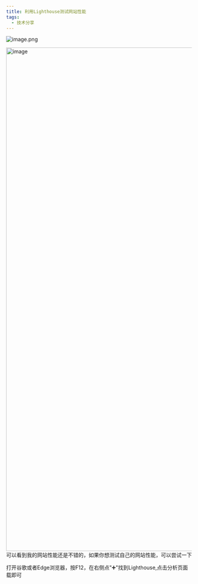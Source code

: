 ```yaml
---
title: 利用Lighthouse测试网站性能
tags:
  - 技术分享
---
```


![image.png](https://s2.loli.net/2024/02/04/yxwcmJLXADqMa8P.png)

<img width="1363" alt="image" src="https://s2.loli.net/2025/01/02/VHeITXxJgwOKSsu.jpg">
可以看到我的网站性能还是不错的，如果你想测试自己的网站性能，可以尝试一下  

打开谷歌或者Edge浏览器，按F12，在右侧点"➕"找到Lighthouse,点击分析页面载即可    
